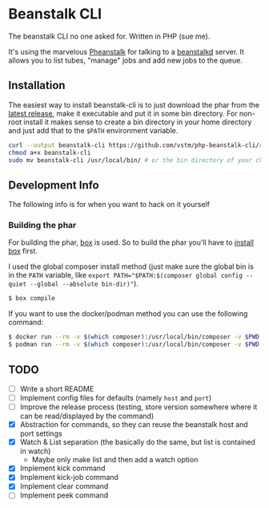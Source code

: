 # Beanstalk CLI

The beanstalk CLI no one asked for. Written in PHP (sue me).

It's using the marvelous [Pheanstalk](https://github.com/pheanstalk/pheanstalk) for talking to a [beanstalkd](https://github.com/beanstalkd/beanstalkd) server. It allows you to list tubes, "manage" jobs and add new jobs to the queue.

## Installation

The easiest way to install beanstalk-cli is to just download the phar from the [latest release](https://github.com/vstm/php-beanstalk-cli/releases/latest), make it executable and put it in some bin directory. For non-root install it makes sense to create a bin directory in your home directory and just add that to the `$PATH` environment variable.

```bash
curl --output beanstalk-cli https://github.com/vstm/php-beanstalk-cli/releases/download/latest/beanstalk-cli.phar
chmod a+x beanstalk-cli
sudo mv beanstalk-cli /usr/local/bin/ # or the bin directory of your choice
```

## Development Info

The following info is for when you want to hack on it yourself

### Building the phar

For building the phar, [box](https://box-project.github.io/box/) is used. So to build the phar you'll have to [install box](https://box-project.github.io/box/installation/#installation) first. 

I used the global composer install method (just make sure the global bin is in the `PATH` variable, like `export PATH="$PATH:$(composer global config --quiet --global --absolute bin-dir)"`).

```bash
$ box compile
```

If you want to use the docker/podman method you can use the following command:

```bash
$ docker run --rm -v $(which composer):/usr/local/bin/composer -v $PWD:$PWD -w $PWD -ti docker.io/boxproject/box compile
$ podman run --rm -v $(which composer):/usr/local/bin/composer -v $PWD:$PWD -w $PWD -ti docker.io/boxproject/box compile
```

## TODO

- [ ] Write a short README
- [ ] Implement config files for defaults (namely `host` and `port`)
- [ ] Improve the release process (testing, store version somewhere where it can be read/displayed by the command)
- [x] Abstraction for commands, so they can reuse the beanstalk host and port settings
- [x] Watch & List separation (the basically do the same, but list is contained in watch)
    - Maybe only make list and then add a watch option
- [x] Implement kick command
- [x] Implement kick-job command
- [x] Implement clear command
- [ ] Implement peek command
